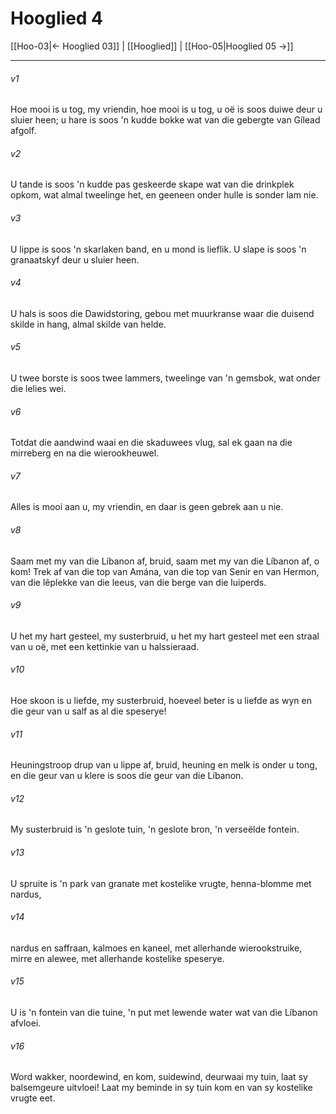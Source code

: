 # Hooglied 4

[[Hoo-03|← Hooglied 03]] | [[Hooglied]] | [[Hoo-05|Hooglied 05 →]]
***

###### v1
Hoe mooi is u tog, my vriendin, hoe mooi is u tog, u oë is soos duiwe deur u sluier heen; u hare is soos 'n kudde bokke wat van die gebergte van Gílead afgolf. 
###### v2
U tande is soos 'n kudde pas geskeerde skape wat van die drinkplek opkom, wat almal tweelinge het, en geeneen onder hulle is sonder lam nie. 
###### v3
U lippe is soos 'n skarlaken band, en u mond is lieflik. U slape is soos 'n granaatskyf deur u sluier heen. 
###### v4
U hals is soos die Dawidstoring, gebou met muurkranse waar die duisend skilde in hang, almal skilde van helde. 
###### v5
U twee borste is soos twee lammers, tweelinge van 'n gemsbok, wat onder die lelies wei. 
###### v6
Totdat die aandwind waai en die skaduwees vlug, sal ek gaan na die mirreberg en na die wierookheuwel. 
###### v7
Alles is mooi aan u, my vriendin, en daar is geen gebrek aan u nie. 
###### v8
Saam met my van die Líbanon af, bruid, saam met my van die Líbanon af, o kom! Trek af van die top van Amána, van die top van Senir en van Hermon, van die lêplekke van die leeus, van die berge van die luiperds. 
###### v9
U het my hart gesteel, my susterbruid, u het my hart gesteel met een straal van u oë, met een kettinkie van u halssieraad. 
###### v10
Hoe skoon is u liefde, my susterbruid, hoeveel beter is u liefde as wyn en die geur van u salf as al die speserye! 
###### v11
Heuningstroop drup van u lippe af, bruid, heuning en melk is onder u tong, en die geur van u klere is soos die geur van die Líbanon. 
###### v12
My susterbruid is 'n geslote tuin, 'n geslote bron, 'n verseëlde fontein. 
###### v13
U spruite is 'n park van granate met kostelike vrugte, henna-blomme met nardus, 
###### v14
nardus en saffraan, kalmoes en kaneel, met allerhande wierookstruike, mirre en alewee, met allerhande kostelike speserye. 
###### v15
U is 'n fontein van die tuine, 'n put met lewende water wat van die Líbanon afvloei. 
###### v16
Word wakker, noordewind, en kom, suidewind, deurwaai my tuin, laat sy balsemgeure uitvloei! Laat my beminde in sy tuin kom en van sy kostelike vrugte eet. 
